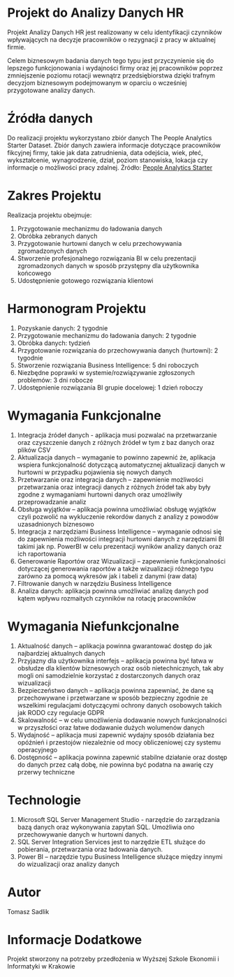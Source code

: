 # Projekt do Analizy Danych HR
Projekt Analizy Danych HR jest realizowany w celu identyfikacji czynników wpływających na decyzje pracowników o rezygnacji z pracy w aktualnej firmie.

Celem biznesowym badania danych tego typu jest przyczynienie się do lepszego funkcjonowania i wydajności firmy oraz jej pracowników poprzez zmniejszenie poziomu rotacji wewnątrz przedsiębiorstwa dzięki trafnym decyzjom biznesowym podejmowanym w oparciu o wcześniej przygotowane analizy danych.

# Źródła danych
Do realizacji projektu wykorzystano zbiór danych The People Analytics Starter Dataset. Zbiór danych zawiera informacje dotyczące pracowników fikcyjnej firmy, takie jak data zatrudnienia, data odejścia, wiek, płeć, wykształcenie, wynagrodzenie, dział, poziom stanowiska, lokacja czy informacje o możliwości pracy zdalnej.
Żródło: [People Analytics Starter](https://www.stevenshoemaker.me/datasets/starter)

# Zakres Projektu
Realizacja projektu obejmuje:
1.	Przygotowanie mechanizmu do ładowania danych
2.	Obróbka zebranych danych
3.	Przygotowanie hurtowni danych w celu przechowywania zgromadzonych danych
4.	Stworzenie profesjonalnego rozwiązania BI w celu prezentacji zgromadzonych danych w sposób przystępny dla użytkownika końcowego
5.	Udostępnienie gotowego rozwiązania klientowi

# Harmonogram Projektu
1.	Pozyskanie danych: 2 tygodnie
2.	Przygotowanie mechanizmu do ładowania danych: 2 tygodnie
3.	Obróbka danych: tydzień
4.	Przygotowanie rozwiązania do przechowywania danych (hurtowni): 2 tygodnie
5.	Stworzenie rozwiązania Business Intelligence: 5 dni roboczych
6.	Niezbędne poprawki w systemie/rozwiązywanie zgłoszonych problemów: 3 dni robocze
7.	Udostępnienie rozwiązania BI grupie docelowej: 1 dzień roboczy

# Wymagania Funkcjonalne
1.	Integracja źródeł danych - aplikacja musi pozwalać na przetwarzanie oraz czyszczenie danych z różnych źródeł w tym z baz danych oraz plików CSV
2.	Aktualizacja danych – wymaganie to powinno zapewnić że, aplikacja wspiera funkcjonalność dotyczącą automatycznej aktualizacji danych w hurtowni w przypadku pojawienia się nowych danych
3.	Przetwarzanie oraz integracja danych – zapewnienie możliwości przetwarzania oraz integracji danych z różnych źródeł tak aby były zgodne z wymaganiami hurtowni danych oraz umożliwiły przeprowadzanie analiz
4.	Obsługa wyjątków – aplikacja powinna umożliwiać obsługę wyjątków czyli pozwolić na wykluczenie rekordów danych z analizy z powodów uzasadnionych biznesowo
5.	Integracja z narzędziami Business Intelligence – wymaganie odnosi się do zapewnienia możliwości integracji hurtowni danych z narzędziami BI takimi jak np. PowerBI w celu prezentacji wyników analizy danych oraz ich raportowania
6.	Generowanie Raportów oraz Wizualizacji – zapewnienie funkcjonalności dotyczącej generowania raportów a także wizualizacji różnego typu zarówno za pomocą wykresów jak i tabeli z danymi (raw data)
7.	Filtrowanie danych w narzędziu Business Intelligence
8.	Analiza danych: aplikacja powinna umożliwiać analizę danych pod kątem wpływu rozmaitych czynników na rotację pracowników

# Wymagania Niefunkcjonalne
1.	Aktualność danych – aplikacja powinna gwarantować dostęp do jak najbardziej aktualnych danych
2.	Przyjazny dla użytkownika interfejs – aplikacja powinna być łatwa w obsłudze dla klientów biznesowych oraz osób nietechnicznych, tak aby mogli oni samodzielnie korzystać z dostarczonych danych oraz wizualizacji
3.	Bezpieczeństwo danych – aplikacja powinna zapewniać, że dane są przechowywane i przetwarzane w sposób bezpieczny zgodnie ze wszelkimi regulacjami dotyczącymi ochrony danych osobowych takich jak RODO czy regulacje GDPR
4.	Skalowalność – w celu umożliwienia dodawanie nowych funkcjonalności w przyszłości oraz łatwe dodawanie dużych wolumenów danych
5.	Wydajność – aplikacja musi zapewnić wydajny sposób działania bez opóźnień i przestojów niezależnie od mocy obliczeniowej czy systemu operacyjnego
6.	Dostępność – aplikacja powinna zapewnić stabilne działanie oraz dostęp do danych przez całą dobę, nie powinna być podatna na awarię czy przerwy techniczne

# Technologie
1.	Microsoft SQL Server Management Studio - narzędzie do zarządzania bazą danych oraz wykonywania zapytań SQL. 
    Umożliwia ono przechowywanie danych w hurtowni danych.
3.	SQL Server Integration Services jest to narzędzie ETL służące do pobierania, przetwarzania oraz ładowania danych.
4.	Power BI – narzędzie typu Business Intelligence służące między innymi do wizualizacji oraz analizy danych

# Autor
Tomasz Sadlik

# Informacje Dodatkowe
Projekt stworzony na potrzeby przedłożenia w Wyższej Szkole Ekonomii i Informatyki w Krakowie
